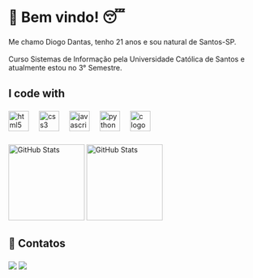 <h1 align="left">👋 Bem vindo! 😴</h1>

###

<p align="left">Me chamo Diogo Dantas, tenho 21 anos e sou natural de Santos-SP.<br><br>Curso Sistemas de Informação pela Universidade Católica de Santos e atualmente estou no 3° Semestre.</p>

###

<h2 align="left">I code with</h2>

###

<div align="left">
  <img src="https://cdn.jsdelivr.net/gh/devicons/devicon/icons/html5/html5-original.svg" height="40" alt="html5 logo"  />
  <img width="12" />
  <img src="https://cdn.jsdelivr.net/gh/devicons/devicon/icons/css3/css3-original.svg" height="40" alt="css3 logo"  />
  <img width="12" />
  <img src="https://cdn.jsdelivr.net/gh/devicons/devicon/icons/javascript/javascript-original.svg" height="40" alt="javascript logo"  />
  <img width="12" />
  <img src="https://cdn.jsdelivr.net/gh/devicons/devicon/icons/python/python-original.svg" height="40" alt="python logo"  />
  <img width="12" />
  <img src="https://cdn.jsdelivr.net/gh/devicons/devicon/icons/c/c-original.svg" height="40" alt="c logo"  />
</div>

###

<div align="left" >
  <img  alt="GitHub Stats" height="150" src="https://github-readme-stats.vercel.app/api?username=onlydiogo&show_icons=true&theme=midnight-purple&include_all_commits=true&locale=pt-br" />

<img alt="GitHub Stats" height="150" src="https://github-readme-stats.vercel.app/api/top-langs/?username=onlydiogo&theme=midnight-purple&layout=compact&custom_title=Tecnologias&langs_count=9" />

</div>

###

<h2 align="left">📲 Contatos</h2>

###

<div align="left">
  <a href="https://www.linkedin.com/in/diogodantas212/" target="_blank"><img src="https://img.shields.io/badge/-LinkedIn-%230077B5?style=for-the-badge&logo=linkedin&logoColor=white" target="_blank"></a> 
  <a href = "mailto:diogodantas212@gmail.com"><img src="https://img.shields.io/badge/-Gmail-%23333?style=for-the-badge&logo=gmail&logoColor=white" target="_blank"></a>
</div>

###
